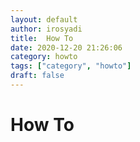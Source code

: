 ```yaml
---
layout: default
author: irosyadi
title:  How To
date: 2020-12-20 21:26:06
category: howto
tags: ["category", "howto"]
draft: false
---
```


# How To

